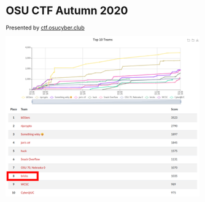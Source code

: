 # OSU CTF Autumn 2020

Presented by [ctf.osucyber.club](https://ctf.osucyber.club/)

![rank](rank.png)
